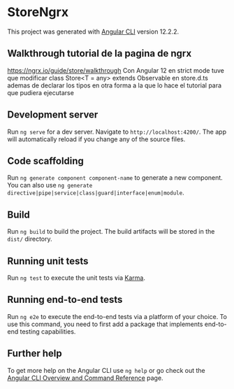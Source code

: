 # StoreNgrx

This project was generated with [Angular CLI](https://github.com/angular/angular-cli) version 12.2.2.

## Walkthrough tutorial de la pagina de ngrx 
https://ngrx.io/guide/store/walkthrough
Con Angular 12 en strict mode tuve que modificar 
 class Store<T = any> extends Observable<T> en store.d.ts
 ademas de declarar los tipos en otra forma a la que lo hace 
 el tutorial para que pudiera ejecutarse


## Development server

Run `ng serve` for a dev server. Navigate to `http://localhost:4200/`. The app will automatically reload if you change any of the source files.

## Code scaffolding

Run `ng generate component component-name` to generate a new component. You can also use `ng generate directive|pipe|service|class|guard|interface|enum|module`.

## Build

Run `ng build` to build the project. The build artifacts will be stored in the `dist/` directory.

## Running unit tests

Run `ng test` to execute the unit tests via [Karma](https://karma-runner.github.io).

## Running end-to-end tests

Run `ng e2e` to execute the end-to-end tests via a platform of your choice. To use this command, you need to first add a package that implements end-to-end testing capabilities.

## Further help

To get more help on the Angular CLI use `ng help` or go check out the [Angular CLI Overview and Command Reference](https://angular.io/cli) page.
